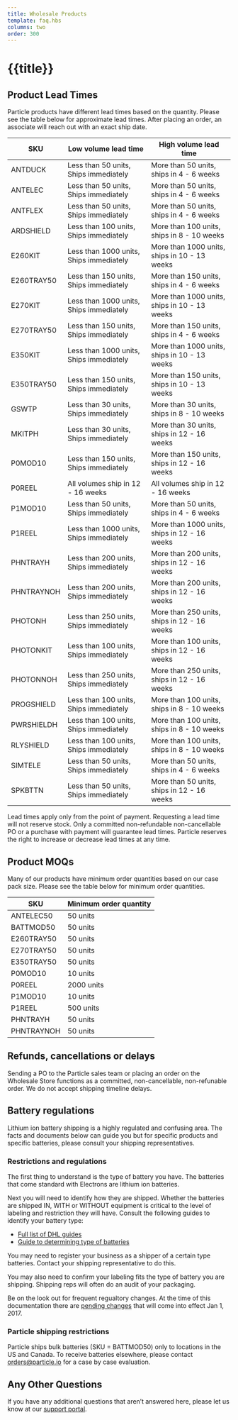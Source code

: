 ```yaml
---
title: Wholesale Products
template: faq.hbs
columns: two
order: 300
---
```


# {{title}}

## Product Lead Times

Particle products have different lead times based on the quantity. Please see the table below for approximate lead times. After placing an order, an associate will reach out with an exact ship date. 

SKU | Low volume lead time | High volume lead time
------------ | ------------- | -------------
ANTDUCK | Less than 50 units, Ships immediately | More than 50 units, ships in 4 - 6 weeks
ANTELEC | Less than 50 units, Ships immediately | More than 50 units, ships in 4 - 6 weeks
ANTFLEX | Less than 50 units, Ships immediately | More than 50 units, ships in 4 - 6 weeks
ARDSHIELD | Less than 100 units, Ships immediately | More than 100 units, ships in 8 - 10 weeks
E260KIT | Less than 1000 units, Ships immediately | More than 1000 units, ships in 10 - 13 weeks
E260TRAY50 | Less than 150 units, Ships immediately | More than 150 units, ships in 4 - 6 weeks
E270KIT | Less than 1000 units, Ships immediately | More than 1000 units, ships in 10 - 13 weeks
E270TRAY50 | Less than 150 units, Ships immediately | More than 150 units, ships in 4 - 6 weeks
E350KIT | Less than 1000 units, Ships immediately | More than 1000 units, ships in 10 - 13 weeks
E350TRAY50 | Less than 150 units, Ships immediately | More than 150 units, ships in 10 - 13 weeks
GSWTP | Less than 30 units, Ships immediately | More than 30 units, ships in 8 - 10 weeks
MKITPH | Less than 30 units, Ships immediately | More than 30 units, ships in 12 - 16 weeks
P0MOD10 | Less than 150 units, Ships immediately | More than 150 units, ships in 12 - 16 weeks
P0REEL | All volumes ship in 12 - 16 weeks | All volumes ship in 12 - 16 weeks
P1MOD10 | Less than 50 units, Ships immediately | More than 50 units, ships in 4 - 6 weeks
P1REEL | Less than 1000 units, Ships immediately | More than 1000 units, ships in 12 - 16 weeks
PHNTRAYH | Less than 200 units, Ships immediately | More than 200 units, ships in 12 - 16 weeks
PHNTRAYNOH | Less than 200 units, Ships immediately | More than 200 units, ships in 12 - 16 weeks
PHOTONH | Less than 250 units, Ships immediately | More than 250 units, ships in 12 - 16 weeks
PHOTONKIT | Less than 100 units, Ships immediately | More than 100 units, ships in 12 - 16 weeks
PHOTONNOH | Less than 250 units, Ships immediately | More than 250 units, ships in 12 - 16 weeks
PROGSHIELD | Less than 100 units, Ships immediately | More than 100 units, ships in 8 - 10 weeks
PWRSHIELDH | Less than 100 units, Ships immediately | More than 100 units, ships in 8 - 10 weeks
RLYSHIELD | Less than 100 units, Ships immediately | More than 100 units, ships in 8 - 10 weeks
SIMTELE | Less than 50 units, Ships immediately | More than 50 units, ships in 4 - 6 weeks
SPKBTTN | Less than 50 units, Ships immediately | More than 50 units, ships in 12 - 16 weeks


Lead times apply only from the point of payment. Requesting a lead time will not reserve stock. Only a committed non-refundable non-cancellable PO or a purchase with payment will guarantee lead times. Particle reserves the right to increase or decrease lead times at any time. 

## Product MOQs

Many of our products have minimum order quantities based on our case pack size. Please see the table below for minimum order quantities.

SKU | Minimum order quantity
------------ | -------------
ANTELEC50 | 50 units
BATTMOD50 | 50 units
E260TRAY50 | 50 units
E270TRAY50 | 50 units
E350TRAY50 | 50 units
P0MOD10 | 10 units
P0REEL | 2000 units
P1MOD10 | 10 units
P1REEL | 500 units
PHNTRAYH | 50 units
PHNTRAYNOH | 50 units

## Refunds, cancellations or delays

Sending a PO to the Particle sales team or placing an order on the Wholesale Store functions as a committed, non-cancellable, non-refunable order. We do not accept shipping timeline delays. 

## Battery regulations

Lithium ion battery shipping is a highly regulated and confusing area. The facts and documents below can guide you but for specific products and specific batteries, please consult your shipping representatives. 

### Restrictions and regulations

The first thing to understand is the type of battery you have. The batteries that come standard with Electrons are lithium ion batteries. 

Next you will need to identify how they are shipped. Whether the batteries are shipped IN, WITH or WITHOUT equipment is critical to the level of labeling and restriction they will have. Consult the following guides to identify your battery type: 
- [Full list of DHL guides](http://www.dhl.com/en/express/shipping/shipping_advice/lithium_batteries.html#guides_materials)
- [Guide to determining type of batteries](http://www.dhl.com/content/dam/downloads/g0/express/shipping/lithium_batteries/lithium_ion_batteries_regulations.pdf)

You may need to register your business as a shipper of a certain type batteries. Contact your shipping representative to do this.

You may also need to confirm your labeling fits the type of battery you are shipping. Shipping reps will often do an audit of your packaging. 

Be on the look out for frequent regualtory changes. At the time of this documentation there are [pending changes](http://www.iata.org/whatwedo/cargo/dgr/Documents/lithium-battery-update.pdf) that will come into effect Jan 1, 2017.

### Particle shipping restrictions
Particle ships bulk batteries (SKU = BATTMOD50) only to locations in the US and Canada. To receive batteries elsewhere, please contact orders@particle.io for a case by case evaluation. 

## Any Other Questions

If you have any additional questions that aren’t answered here, please let us know at our [support portal](https://support.particle.io).

